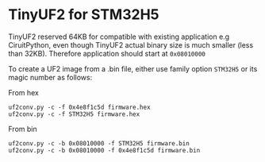 # TinyUF2 for STM32H5

TinyUF2 reserved 64KB for compatible with existing application e.g CiruitPython, even though TinyUF2 actual binary size is much smaller (less than 32KB). Therefore application should start at `0x08010000`

To create a UF2 image from a .bin file, either use family option `STM32H5` or its magic number as follows:

From hex

```
uf2conv.py -c -f 0x4e8f1c5d firmware.hex
uf2conv.py -c -f STM32H5 firmware.hex
```

From bin

```
uf2conv.py -c -b 0x08010000 -f STM32H5 firmware.bin
uf2conv.py -c -b 0x08010000 -f 0x4e8f1c5d firmware.bin
```
